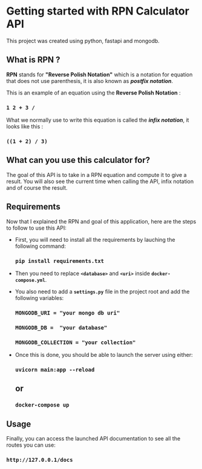 # Getting started with RPN Calculator API

This project was created using python, fastapi and mongodb.

## What is RPN ?

**RPN** stands for **"Reverse Polish Notation"** which is a notation for equation that does not use parenthesis, it is also known as ***postfix notation***. 

This is an example of an equation using the **Reverse Polish Notation** : 
### **`1 2 + 3 /`**

What we normally use to write this equation is called the ***infix notation***, it looks like this :
### **`((1 + 2) / 3)`**

## What can you use this calculator for?

The goal of this API is to take in a RPN equation and compute it to give a result.
You will also see the current time when calling the API, infix notation and of course the result.

## Requirements

Now that I explained the RPN and goal of this application, here are the steps to follow to use this API:

* First, you will need to install all the requirements by lauching the following command:

    ### **`pip install requirements.txt`**

* Then you need to replace **`<database>`** and **`<uri>`** inside **`docker-compose.yml`**.

* You also need to add a  **`settings.py`** file in the project root and add the following variables:

    ###  `MONGODB_URI = "your mongo db uri"`
    ###  `MONGODB_DB =  "your database"`
    ###  `MONGODB_COLLECTION = "your collection"`

* Once this is done, you should be able to launch the server using either:

    ### `uvicorn main:app --reload`

    ## or

    ### `docker-compose up`
 

## Usage

Finally, you can access the launched API documentation to see all the routes you can use:

### `http://127.0.0.1/docs`